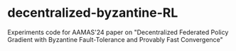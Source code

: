 # decentralized-byzantine-RL
Experiments code for AAMAS'24 paper on "Decentralized Federated Policy Gradient with Byzantine Fault-Tolerance and Provably Fast Convergence"
